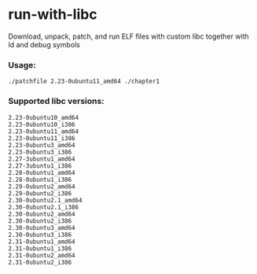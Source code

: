 # run-with-libc
Download, unpack, patch, and run ELF files with custom libc together with ld and debug symbols


### Usage:
`./patchfile 2.23-0ubuntu11_amd64 ./chapter1`


### Supported libc versions:
```
2.23-0ubuntu10_amd64
2.23-0ubuntu10_i386
2.23-0ubuntu11_amd64
2.23-0ubuntu11_i386
2.23-0ubuntu3_amd64
2.23-0ubuntu3_i386
2.27-3ubuntu1_amd64
2.27-3ubuntu1_i386
2.28-0ubuntu1_amd64
2.28-0ubuntu1_i386
2.29-0ubuntu2_amd64
2.29-0ubuntu2_i386
2.30-0ubuntu2.1_amd64
2.30-0ubuntu2.1_i386
2.30-0ubuntu2_amd64
2.30-0ubuntu2_i386
2.30-0ubuntu3_amd64
2.30-0ubuntu3_i386
2.31-0ubuntu1_amd64
2.31-0ubuntu1_i386
2.31-0ubuntu2_amd64
2.31-0ubuntu2_i386
```
